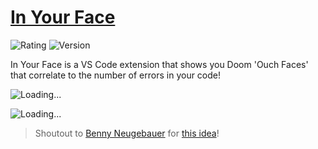 # [In Your Face](https://marketplace.visualstudio.com/items?itemName=VirejDasani.in-your-face)


<!-- ![Downloads](https://vsmarketplacebadge.apphb.com/downloads/VirejDasani.in-your-face.svg) -->
![Rating](https://vsmarketplacebadge.apphb.com/rating-star/VirejDasani.in-your-face.svg)
![Version](https://vsmarketplacebadge.apphb.com/version/VirejDasani.in-your-face.svg)
<!-- [Installs](https://vsmarketplacebadge.apphb.com/installs/VirejDasani.hydroxy.svg) -->


In Your Face is a VS Code extension that shows you Doom 'Ouch Faces' that correlate to the number of errors in your code!

![Loading...](https://raw.githubusercontent.com/virejdasani/InYourFace/main/assets/smallBanner.png)

![Loading...](https://raw.githubusercontent.com/virejdasani/InYourFace/main/assets/PreviewVid-InYourFace.gif)


> Shoutout to [Benny Neugebauer](https://twitter.com/bennycode) for [this idea](https://dev.to/bennycode/comment/1od37)!

